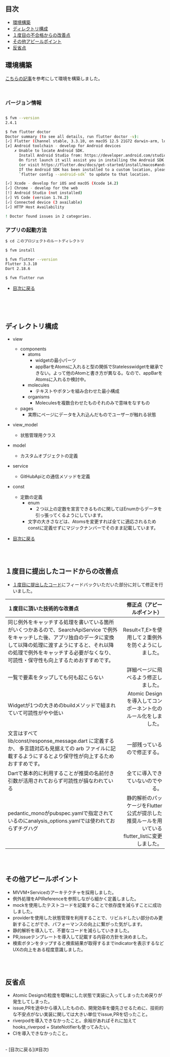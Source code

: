 ## 目次
- [環境構築](#環境構築)
- [ディレクトリ構成](#ディレクトリ構成)
- [１度目の不合格からの改善点](#１度目の不合格からの改善点)
- [その他アピールポイント](#その他アピールポイント)
- [反省点](#反省点)

## 環境構築
[こちらの記事](https://zenn.dev/altiveinc/articles/flutter-version-management#%E5%8F%82%E5%8A%A0%E3%81%97%E3%81%9F%E3%83%97%E3%83%AD%E3%82%B8%E3%82%A7%E3%82%AF%E3%83%88%E3%81%A7fvm%E3%81%8C%E4%BD%BF%E3%82%8F%E3%82%8C%E3%81%A6%E3%81%84%E3%81%9F%E6%99%82%E3%81%AB%E3%81%99%E3%82%8B%E3%81%93%E3%81%A8)を参考にして環境を構築しました。

<br />

### バージョン情報

```bash

$ fvm --version
2.4.1

$ fvm flutter doctor
Doctor summary (to see all details, run flutter doctor -v):
[✓] Flutter (Channel stable, 3.3.10, on macOS 12.5 21G72 darwin-arm, locale ja-JP)
[✗] Android toolchain - develop for Android devices
    ✗ Unable to locate Android SDK.
      Install Android Studio from: https://developer.android.com/studio/index.html
      On first launch it will assist you in installing the Android SDK components.
      (or visit https://flutter.dev/docs/get-started/install/macos#android-setup for detailed instructions).
      If the Android SDK has been installed to a custom location, please use
      `flutter config --android-sdk` to update to that location.

[✓] Xcode - develop for iOS and macOS (Xcode 14.2)
[✓] Chrome - develop for the web
[!] Android Studio (not installed)
[✓] VS Code (version 1.74.2)
[✓] Connected device (3 available)
[✓] HTTP Host Availability

! Doctor found issues in 2 categories.
```

### アプリの起動方法

```bash
$ cd このプロジェクトのルートディレクトリ

$ fvm install

$ fvm flutter --version
Flutter 3.3.10
Dart 2.18.6

$ fvm flutter run

```

- [目次に戻る](#目次)
<br />

<br />
<br />


## ディレクトリ構成
- view
  - components
    - atoms
      - widgetの最小パーツ
      - appBarをAtomsに入れると型の関係でStatelesswidgetを継承できない。よって他のAtomと書き方が異なる。なので、appBarをAtomsに入れるか検討中。
    - molecules
      - テキストやボタンを組み合わせた最小構成
    - organisms
      - Moleculesを複数合わせたものそれのみで意味をなすもの
  - pages
    - 実際にページにデータを入れ込んだものでユーザーが触れる状態

- view_model
  - 状態管理用クラス

- model
  - カスタムオブジェクトの定義

- service
  - GitHubApiとの通信メソッドを定義

- const
  - 定数の定義  
    - enum
      - ２つ以上の定数を宣言できるものに関してはEnumからデータを引っ張ってくるようにしています。
    - 文字の大きさなどは、Atomsを変更すれば全てに適応されるためconstに定義せずにマジックナンバーでそのまま記載しています。

- [目次に戻る](#目次)
<br />
<br />



## １度目に提出したコードからの改善点

- [１度目に提出したコード](https://github.com/masal9pse/flutter_engineer_codecheck/tree/5d222fbeba6776e10ddd66c2f05939d34d6299d7)にフィードバックいただいた部分に対して修正を行いました。

| １度目に頂いた技術的な改善点 | 修正点（アピールポイント） |
|:-----------|------------:|
| 同じ例外をキャッチする処理を書いている箇所がいくつかあるので、SearchApiService で例外をキャッチした後、アプリ独自のデータに変換して以降の処理に渡すようにすると、それ以降の処理で例外をキャッチする必要がなくなり、可読性・保守性も向上するためおすすめです。  |   Result<T,E>を使用して２重例外を防ぐようにしました。      |
| 一覧で要素をタップしても何も起こらない     | 詳細ページに飛べるよう修正しました。     
| Widgetが1つの大きめのbuildメソッドで組まれていて可読性がやや低い     | Atomic Designを導入してコンポーネント化のルール化をしました。 
| 文言はすべて lib/const/response_message.dart に定義するか、 多言語対応も見据えての arb ファイルに記載するようにするとより保守性が向上するためおすすめです。| 一部残っているので修正する。|
| Dartで基本的に利用することが推奨の名前付き引数が活用されておらず可読性が損なわれている       |   全てに導入できていないのでやる。     |
| pedantic_monoがpubspec.yamlで指定されているのにanalysis_options.yamlでは使われておらずチグハグ    |   静的解析のパッケージをFlutter公式が提示した推奨ルールを用いているflutter_listに変更しました。   |

<br />
<br />

## その他アピールポイント
- MVVM+Serviceのアーキテクチャを採用しました。
- 例外処理をAPIReferenceを参照しながら細かく定義しました。
- mockを使用したテストコードを記載することで依存度を減らすことに成功しました。
- providerを使用した状態管理を利用することで、リビルドしたい部分のみ更新することができ、パフォーマンスの向上に繋がった気がします。
- 静的解析を導入して、不要なコードを減らしていきました。
- PR,issueテンプレートを導入して記載する内容の方針を決めました。
- 検索ボタンをタップすると検索結果が取得するまでindicatorを表示するなど UXの向上をある程度意識しました。

<br />
<br />

## 反省点
- Atomic Designの粒度を曖昧にした状態で実装に入ってしまったため戻りが発生してしまった。
- issue,PRを途中から導入したものの、開発効率を優先させるために、技術的な不安点がない実装に関しては大きい単位でissue,PRを切ったこと。
- riverpodを導入できなかったこと。余裕があればそれに加えてhooks_riverpod + StateNotifierも使ってみたい。
- CIを導入できなかったこと。
<br />
- [目次に戻る](#目次)